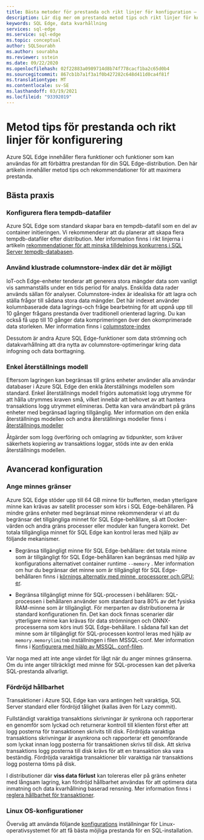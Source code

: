```yaml
---
title: Bästa metoder för prestanda och rikt linjer för konfiguration – Azure SQL Edge
description: Lär dig mer om prestanda metod tips och rikt linjer för konfiguration i Azure SQL Edge
keywords: SQL Edge, data kvarhållning
services: sql-edge
ms.service: sql-edge
ms.topic: conceptual
author: SQLSourabh
ms.author: sourabha
ms.reviewer: sstein
ms.date: 09/22/2020
ms.openlocfilehash: 02f22883a0989714d8b74f778cacf1ba2c65d0b4
ms.sourcegitcommit: 867cb1b7a1f3a1f0b427282c648d411d0ca4f81f
ms.translationtype: MT
ms.contentlocale: sv-SE
ms.lasthandoff: 03/19/2021
ms.locfileid: "93392019"
---
```

# <a name="performance-best-practices-and-configuration-guidelines"></a>Metod tips för prestanda och rikt linjer för konfigurering

Azure SQL Edge innehåller flera funktioner och funktioner som kan användas för att förbättra prestandan för din SQL Edge-distribution. Den här artikeln innehåller metod tips och rekommendationer för att maximera prestanda. 

## <a name="best-practices"></a>Bästa praxis 

### <a name="configure-multiple-tempdb-data-files"></a>Konfigurera flera tempdb-datafiler

Azure SQL Edge som standard skapar bara en tempdb-datafil som en del av container initieringen. Vi rekommenderar att du planerar att skapa flera tempdb-datafiler efter distribution. Mer information finns i rikt linjerna i artikeln [rekommendationer för att minska tilldelnings konkurrens i SQL Server tempdb-databasen](https://support.microsoft.com/help/2154845/recommendations-to-reduce-allocation-contention-in-sql-server-tempdb-d).

### <a name="use-clustered-columnstore-indexes-where-possible"></a>Använd klustrade columnstore-index där det är möjligt

IoT-och Edge-enheter tenderar att generera stora mängder data som vanligt vis sammanställs under en tids period för analys. Enskilda data rader används sällan för analyser. Columnstore-index är idealiska för att lagra och ställa frågor till sådana stora data mängder. Det här indexet använder kolumnbaserade data lagrings-och fråge bearbetning för att uppnå upp till 10 gånger frågans prestanda över traditionell orienterad lagring. Du kan också få upp till 10 gånger data komprimeringen över den okomprimerade data storleken. Mer information finns i [columnstore-index](/sql/relational-databases/indexes/columnstore-indexes-overview)

Dessutom är andra Azure SQL Edge-funktioner som data strömning och datakvarhållning att dra nytta av columnstore-optimeringar kring data infogning och data borttagning. 

### <a name="simple-recovery-model"></a>Enkel återställnings modell

Eftersom lagringen kan begränsas till gräns enheter använder alla användar databaser i Azure SQL Edge den enkla återställnings modellen som standard. Enkel återställnings modell frigörs automatiskt logg utrymme för att hålla utrymmes kraven små, vilket innebär att behovet av att hantera transaktions logg utrymmet elimineras. Detta kan vara användbart på gräns enheter med begränsad lagring tillgänglig. Mer information om den enkla återställnings modellen och andra återställnings modeller finns i [återställnings modeller](/sql/relational-databases/backup-restore/recovery-models-sql-server)

Åtgärder som logg överföring och omlagring av tidpunkter, som kräver säkerhets kopiering av transaktions loggar, stöds inte av den enkla återställnings modellen.  

## <a name="advanced-configuration"></a>Avancerad konfiguration 

### <a name="setting-memory-limits"></a>Ange minnes gränser

Azure SQL Edge stöder upp till 64 GB minne för bufferten, medan ytterligare minne kan krävas av satellit processer som körs i SQL Edge-behållaren. På mindre gräns enheter med begränsat minne rekommenderar vi att du begränsar det tillgängliga minnet för SQL Edge-behållare, så att Docker-värden och andra gräns processer eller moduler kan fungera korrekt. Det totala tillgängliga minnet för SQL Edge kan kontrol leras med hjälp av följande mekanismer. 

- Begränsa tillgängligt minne för SQL Edge-behållare: det totala minne som är tillgängligt för SQL Edge-behållaren kan begränsas med hjälp av konfigurations alternativet container runtime `--memory` . Mer information om hur du begränsar det minne som är tillgängligt för SQL Edge-behållaren finns i [körnings alternativ med minne, processorer och GPU: er](https://docs.docker.com/config/containers/resource_constraints/).

- Begränsa tillgängligt minne för SQL-processen i behållaren: SQL-processen i behållaren använder som standard bara 80% av det fysiska RAM-minne som är tillgängligt. För merparten av distributionerna är standard konfigurationen fin. Det kan dock finnas scenarier där ytterligare minne kan krävas för data strömningen och ONNX-processerna som körs inuti SQL Edge-behållare. I sådana fall kan det minne som är tillgängligt för SQL-processen kontrol leras med hjälp av `memory.memorylimitmb` inställningen i filen MSSQL-conf. Mer information finns i [Konfigurera med hjälp av MSSQL. conf-filen](configure.md#configure-by-using-an-mssqlconf-file).

Var noga med att inte ange värdet för lågt när du anger minnes gränserna. Om du inte anger tillräckligt med minne för SQL-processen kan det påverka SQL-prestanda allvarligt.

### <a name="delayed-durability"></a>Fördröjd hållbarhet

Transaktioner i Azure SQL Edge kan vara antingen helt varaktiga, SQL Server standard eller fördröjd tålighet (kallas även för Lazy commit).

Fullständigt varaktiga transaktions skrivningar är synkrona och rapporterar en genomför som lyckad och returnerar kontroll till klienten först efter att logg posterna för transaktionen skrivits till disk. Fördröjda varaktiga transaktions skrivningar är asynkrona och rapporterar ett genomförande som lyckat innan logg posterna för transaktionen skrivs till disk. Att skriva transaktions logg posterna till disk krävs för att en transaktion ska vara beständig. Fördröjda varaktiga transaktioner blir varaktiga när transaktions logg posterna töms på disk. 

I distributioner där **viss data förlust** kan tolereras eller på gräns enheter med långsam lagring, kan fördröjd hållbarhet användas för att optimera data inmatning och data kvarhållning baserad rensning. Mer information finns i [reglera hållbarhet för transaktioner](/sql/relational-databases/logs/control-transaction-durability).


### <a name="linux-os-configurations"></a>Linux OS-konfigurationer 

Överväg att använda följande [konfigurations](/sql/linux/sql-server-linux-performance-best-practices#linux-os-configuration) inställningar för Linux-operativsystemet för att få bästa möjliga prestanda för en SQL-installation.